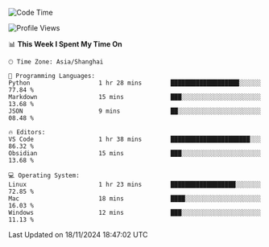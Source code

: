 <!--START_SECTION:waka-->
![Code Time](http://img.shields.io/badge/Code%20Time-519%20hrs%2021%20mins-blue)

![Profile Views](http://img.shields.io/badge/Profile%20Views-2-blue)

📊 **This Week I Spent My Time On** 

```text
🕑︎ Time Zone: Asia/Shanghai

💬 Programming Languages: 
Python                   1 hr 28 mins        ███████████████████░░░░░░   77.84 % 
Markdown                 15 mins             ███░░░░░░░░░░░░░░░░░░░░░░   13.68 % 
JSON                     9 mins              ██░░░░░░░░░░░░░░░░░░░░░░░   08.48 % 

🔥 Editors: 
VS Code                  1 hr 38 mins        ██████████████████████░░░   86.32 % 
Obsidian                 15 mins             ███░░░░░░░░░░░░░░░░░░░░░░   13.68 % 

💻 Operating System: 
Linux                    1 hr 23 mins        ██████████████████░░░░░░░   72.85 % 
Mac                      18 mins             ████░░░░░░░░░░░░░░░░░░░░░   16.03 % 
Windows                  12 mins             ███░░░░░░░░░░░░░░░░░░░░░░   11.13 % 
```


 Last Updated on 18/11/2024 18:47:02 UTC
<!--END_SECTION:waka-->
